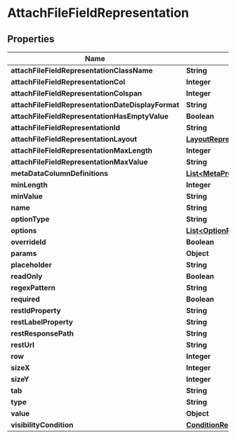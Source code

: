 # AttachFileFieldRepresentation

## Properties
Name | Type | Description | Notes
------------ | ------------- | ------------- | -------------
**attachFileFieldRepresentationClassName** | **String** |  |  [optional]
**attachFileFieldRepresentationCol** | **Integer** |  |  [optional]
**attachFileFieldRepresentationColspan** | **Integer** |  |  [optional]
**attachFileFieldRepresentationDateDisplayFormat** | **String** |  |  [optional]
**attachFileFieldRepresentationHasEmptyValue** | **Boolean** |  |  [optional]
**attachFileFieldRepresentationId** | **String** |  |  [optional]
**attachFileFieldRepresentationLayout** | [**LayoutRepresentation**](LayoutRepresentation.md) |  |  [optional]
**attachFileFieldRepresentationMaxLength** | **Integer** |  |  [optional]
**attachFileFieldRepresentationMaxValue** | **String** |  |  [optional]
**metaDataColumnDefinitions** | [**List&lt;MetaPropertyRepresentation&gt;**](MetaPropertyRepresentation.md) |  |  [optional]
**minLength** | **Integer** |  |  [optional]
**minValue** | **String** |  |  [optional]
**name** | **String** |  |  [optional]
**optionType** | **String** |  |  [optional]
**options** | [**List&lt;OptionRepresentation&gt;**](OptionRepresentation.md) |  |  [optional]
**overrideId** | **Boolean** |  |  [optional]
**params** | **Object** |  |  [optional]
**placeholder** | **String** |  |  [optional]
**readOnly** | **Boolean** |  |  [optional]
**regexPattern** | **String** |  |  [optional]
**required** | **Boolean** |  |  [optional]
**restIdProperty** | **String** |  |  [optional]
**restLabelProperty** | **String** |  |  [optional]
**restResponsePath** | **String** |  |  [optional]
**restUrl** | **String** |  |  [optional]
**row** | **Integer** |  |  [optional]
**sizeX** | **Integer** |  |  [optional]
**sizeY** | **Integer** |  |  [optional]
**tab** | **String** |  |  [optional]
**type** | **String** |  |  [optional]
**value** | **Object** |  |  [optional]
**visibilityCondition** | [**ConditionRepresentation**](ConditionRepresentation.md) |  |  [optional]
